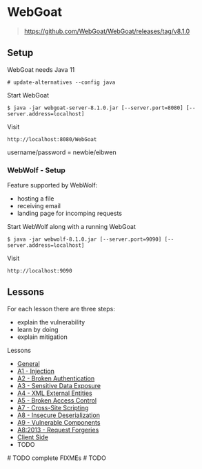# WebGoat

> https://github.com/WebGoat/WebGoat/releases/tag/v8.1.0

## Setup

WebGoat needs Java 11

`# update-alternatives --config java`

Start WebGoat

`$ java -jar webgoat-server-8.1.0.jar [--server.port=8080] [--server.address=localhost]`

Visit

`http://localhost:8080/WebGoat`

username/password = newbie/eibwen

### WebWolf - Setup

Feature supported by WebWolf:

- hosting a file
- receiving email
- landing page for incomping requests

Start WebWolf along with a running WebGoat

`$ java -jar webwolf-8.1.0.jar [--server.port=9090] [--server.address=localhost]`

Visit

`http://localhost:9090`

## Lessons

For each lesson there are three steps:

- explain the vulnerability
- learn by doing
- explain mitigation

Lessons

- [General](./lessons/README-General.md)
- [A1 - Injection](./lessons/README-A1-Injection.md)
- [A2 - Broken Authentication](./lessons/README-A2-Broken-Authentication.md)
- [A3 - Sensitive Data Exposure](./lessons/README-A3-Sensitive-Data-Exposure.md)
- [A4 - XML External Entities](./lessons/README-A4-XML-External-Entities.md)
- [A5 - Broken Access Control](./lessons/README-A5-Broken-Access-Control.md)
- [A7 - Cross-Site Scripting](./lessons/README-A7-Cross-Site-Scripting.md)
- [A8 - Insecure Deserialization](./lessons/README-A8-Insecure-Deserialization.md)
- [A9 - Vulnerable Components](./lessons/README-A9-Vulnerable-Components.md)
- [A8:2013 - Request Forgeries](./lessons/README-A8-2013-Request-Forgeries.md)
- [Client Side](./lessons/Client-side.md)
- TODO

\# TODO complete FIXMEs
\# TODO 